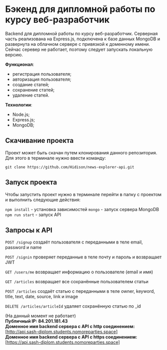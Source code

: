 # Бэкенд для дипломной работы по курсу веб-разработчик

Backend для дипломной работы по курсу веб-разработчик. Серверная часть реализована на Express.js, подключена к базе данных MongoDB и развернута на облачном сервере с привязкой к доменному имени. Сейчас серевер не работает, поэтому следует запускать локальную версию.

**Функционал**:
- регистрация пользователя;
- авторизация пользователя;
- создание статей;
- сохранение статей;
- удаление статей.

**Технологии**:
- Node.js;
- Express.js;
- MongoDB;

## Скачивание проекта

Проект может быть скачан путем клонирования данного репозитория. Для этого в терминале нужно ввести команду:

```
git clone https://github.com/Hidison/news-explorer-api.git
```

## Запуск проекта


Чтобы запустить проект нужно в терминале перейти в папку с проектом и выполнить следующие действия:

`npm install` - установка зависимостей
`mongo` - запуск сервера MongoDB
`npm run start` - запуск API

## Запросы к API

`POST /signup` создаёт пользователя с переданными в теле email, password и name

`POST /signin` проверяет переданные в теле почту и пароль и возвращает JWT

`GET /users/me` возвращает информацию о пользователе (email и имя)

`GET /articles` возвращает все сохранённые пользователем статьи

`POST /articles` создаёт статью с переданными в теле owner, keyword, title, text, date, source, link и image

`DELETE /articles/articleId` удаляет сохранённую статью по _id

(На данный момент не работает)  
**Публичный IP: 84.201.181.43**  
**Доменное имя backend сервера c API с http соединением:** [http://api.sash-diplom.students.nomoreparties.space]  
**Доменное имя backend сервера c API с https соединением:** [https://api.sash-diplom.students.nomoreparties.space]